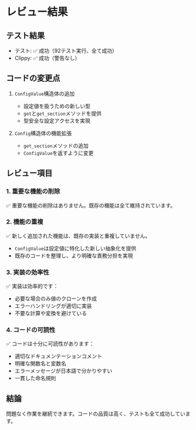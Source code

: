 # レビュー結果

## テスト結果
- テスト: ✅ 成功（92テスト実行、全て成功）
- Clippy: ✅ 成功（警告なし）

## コードの変更点
1. `ConfigValue`構造体の追加
   - 設定値を扱うための新しい型
   - `get`と`get_section`メソッドを提供
   - 型安全な設定アクセスを実現

2. `Config`構造体の機能拡張
   - `get_section`メソッドの追加
   - `ConfigValue`を返すように変更

## レビュー項目

### 1. 重要な機能の削除
✅ 重要な機能の削除はありません。既存の機能は全て維持されています。

### 2. 機能の重複
✅ 新しく追加された機能は、既存の実装と重複していません。
- `ConfigValue`は設定値に特化した新しい抽象化を提供
- 既存のコードを整理し、より明確な責務分担を実現

### 3. 実装の効率性
✅ 実装は効率的です：
- 必要な場合のみ値のクローンを作成
- エラーハンドリングが適切に実装
- 不要な計算や変換を避けている

### 4. コードの可読性
✅ コードは十分に可読性があります：
- 適切なドキュメンテーションコメント
- 明確な関数名と変数名
- エラーメッセージが日本語で分かりやすい
- 一貫した命名規則

## 結論
問題なく作業を継続できます。コードの品質は高く、テストも全て成功しています。 
